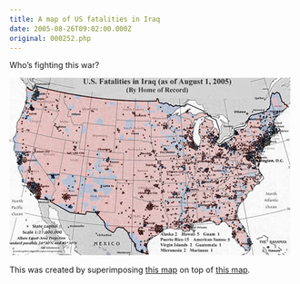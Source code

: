 ```yaml
---
title: A map of US fatalities in Iraq
date: 2005-08-26T09:02:00.000Z
original: 000252.php
---
```


Who’s fighting this war?

<p class="polaroid" style="--deg: -2deg"><img src="./fatalities-map.jpg" /></p>

This was created by superimposing <a href="http://icasualties.org/oif/US_CITY.aspx">this map</a> on top of <a href="http://www.usatoday.com/news/politicselections/vote2004/countymap.htm">this map</a>.

